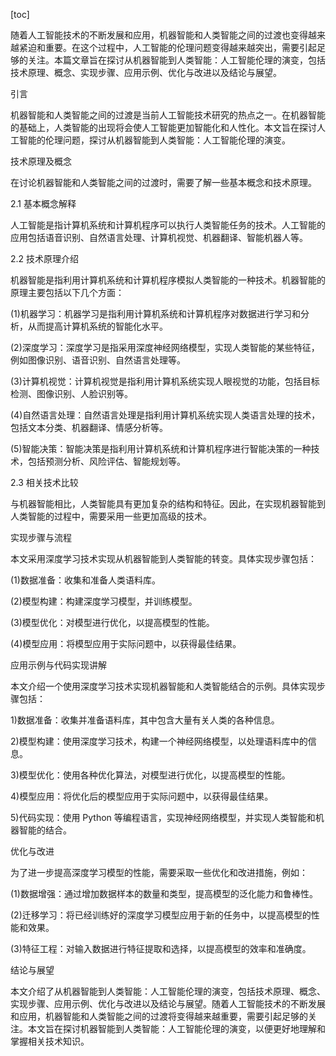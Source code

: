 
[toc]                    
                
                
随着人工智能技术的不断发展和应用，机器智能和人类智能之间的过渡也变得越来越紧迫和重要。在这个过程中，人工智能的伦理问题变得越来越突出，需要引起足够的关注。本篇文章旨在探讨从机器智能到人类智能：人工智能伦理的演变，包括技术原理、概念、实现步骤、应用示例、优化与改进以及结论与展望。

引言

机器智能和人类智能之间的过渡是当前人工智能技术研究的热点之一。在机器智能的基础上，人类智能的出现将会使人工智能更加智能化和人性化。本文旨在探讨人工智能的伦理问题，探讨从机器智能到人类智能：人工智能伦理的演变。

技术原理及概念

在讨论机器智能和人类智能之间的过渡时，需要了解一些基本概念和技术原理。

2.1 基本概念解释

人工智能是指计算机系统和计算机程序可以执行人类智能任务的技术。人工智能的应用包括语音识别、自然语言处理、计算机视觉、机器翻译、智能机器人等。

2.2 技术原理介绍

机器智能是指利用计算机系统和计算机程序模拟人类智能的一种技术。机器智能的原理主要包括以下几个方面：

(1)机器学习：机器学习是指利用计算机系统和计算机程序对数据进行学习和分析，从而提高计算机系统的智能化水平。

(2)深度学习：深度学习是指采用深度神经网络模型，实现人类智能的某些特征，例如图像识别、语音识别、自然语言处理等。

(3)计算机视觉：计算机视觉是指利用计算机系统实现人眼视觉的功能，包括目标检测、图像识别、人脸识别等。

(4)自然语言处理：自然语言处理是指利用计算机系统实现人类语言处理的技术，包括文本分类、机器翻译、情感分析等。

(5)智能决策：智能决策是指利用计算机系统和计算机程序进行智能决策的一种技术，包括预测分析、风险评估、智能规划等。

2.3 相关技术比较

与机器智能相比，人类智能具有更加复杂的结构和特征。因此，在实现机器智能到人类智能的过程中，需要采用一些更加高级的技术。

实现步骤与流程

本文采用深度学习技术实现从机器智能到人类智能的转变。具体实现步骤包括：

(1)数据准备：收集和准备人类语料库。

(2)模型构建：构建深度学习模型，并训练模型。

(3)模型优化：对模型进行优化，以提高模型的性能。

(4)模型应用：将模型应用于实际问题中，以获得最佳结果。

应用示例与代码实现讲解

本文介绍一个使用深度学习技术实现机器智能和人类智能结合的示例。具体实现步骤包括：

1)数据准备：收集并准备语料库，其中包含大量有关人类的各种信息。

2)模型构建：使用深度学习技术，构建一个神经网络模型，以处理语料库中的信息。

3)模型优化：使用各种优化算法，对模型进行优化，以提高模型的性能。

4)模型应用：将优化后的模型应用于实际问题中，以获得最佳结果。

5)代码实现：使用 Python 等编程语言，实现神经网络模型，并实现人类智能和机器智能的结合。

优化与改进

为了进一步提高深度学习模型的性能，需要采取一些优化和改进措施，例如：

(1)数据增强：通过增加数据样本的数量和类型，提高模型的泛化能力和鲁棒性。

(2)迁移学习：将已经训练好的深度学习模型应用于新的任务中，以提高模型的性能和效果。

(3)特征工程：对输入数据进行特征提取和选择，以提高模型的效率和准确度。

结论与展望

本文介绍了从机器智能到人类智能：人工智能伦理的演变，包括技术原理、概念、实现步骤、应用示例、优化与改进以及结论与展望。随着人工智能技术的不断发展和应用，机器智能和人类智能之间的过渡将变得越来越重要，需要引起足够的关注。本文旨在探讨机器智能到人类智能：人工智能伦理的演变，以便更好地理解和掌握相关技术知识。


